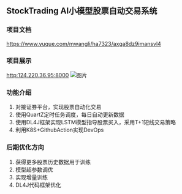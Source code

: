 ## StockTrading AI小模型股票自动交易系统

### 项目文档 
https://www.yuque.com/mwangli/ha7323/axga8dz9imansvl4
### 项目展示
[http:124.220.36.95:8000](http:124.220.36.95:8000)
![图片](https://cdn.nlark.com/yuque/0/2024/png/410925/1712990475463-950af927-0c82-4774-8e3a-dc867f94773c.png?x-oss-process=image%2Fformat%2Cwebp%2Fresize%2Cw_1265%2Climit_0)

### 功能介绍

1. 对接证券平台，实现股票自动化交易
2. 使用QuartZ定时任务调度，每日自动更新数据
3. 使用DL4J框架实现LSTM模型指导股票买入，采用T+1短线交易策略
4. 利用K8S+GithubAction实现DevOps

### 后期优化方向
1. 获得更多股票历史数据用于训练
2. 模型超参数调优
3. 实现增量训练
4. DL4J代码框架优化
